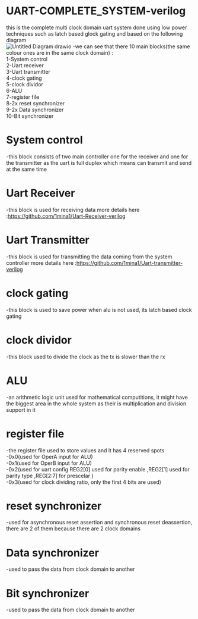 # UART-COMPLETE_SYSTEM-verilog
this is the complete multi clock domain uart system done using low power techniques such as latch based glock gating and based on the following diagram<br />
![Untitled Diagram drawio](https://user-images.githubusercontent.com/81904314/184952971-3abded0b-24ca-4764-82d1-e71a4f224892.png)
-we can see that there 10 main blocks(the same colour ones are in the same clock domain) :<br />
1-System control<br />
2-Uart receiver<br />
3-Uart transmitter<br />
4-clock gating<br />
5-clock dividor<br />
6-ALU<br />
7-register file<br />
8-2x reset synchronizer<br />
9-2x Data synchronizer<br />
10-Bit synchronizer<br />
# System control
-this block consists of two main controller one for the receiver and one for the transmitter as the uart is full duplex which means can transmit and send at the same time<br />
# Uart Receiver
-this block is used for receiving data more details here :https://github.com/1mina1/Uart-Receiver-verilog<br />
# Uart Transmitter
-this block is used for transmitting the data coming from the system controller more details here :https://github.com/1mina1/Uart-transmitter-verilog<br />
# clock gating 
-this block is used to save power when alu is not used, its latch based clock gating<br />
# clock dividor
-this block used to divide the clock as the tx is slower than the rx<br />
# ALU
-an arithmetic logic unit used for mathematical computitions, it might have the biggest area in the whole system as their is multiplication and division support in it <br />
# register file
-the register file used to store values and it has 4 reserved spots <br />
-0x0(used for OperA input for ALU)<br />
-0x1(used for OperB input for ALU)<br />
-0x2(used for uart config REG2[0] used for parity enable ,REG2[1] used for parity type ,REG[2:7] for prescelar )<br />
-0x3(used for clock dividing ratio, only the first 4 bits are used) <br />
# reset synchronizer
-used for asynchronous reset assertion and synchronous reset deassertion, there are 2 of them because there are 2 clock domains<br />
# Data synchronizer
-used to pass the data from clock domain to another<br />
# Bit synchronizer
-used to pass the data from clock domain to another<br />
